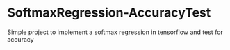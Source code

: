 # SoftmaxRegression-AccuracyTest
Simple project to implement a softmax regression in tensorflow and test for accuracy

